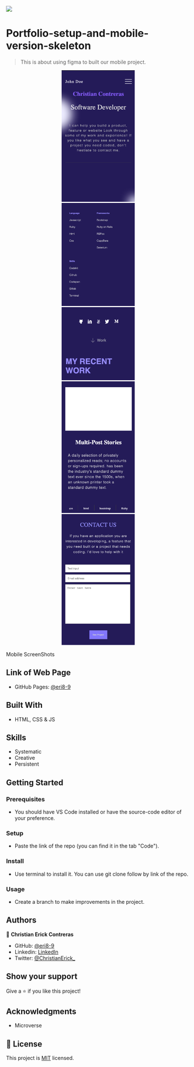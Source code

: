 
![](https://img.shields.io/badge/Microverse-blueviolet)

# Portfolio-setup-and-mobile-version-skeleton

> This is about using figma to built our mobile project.

<div align="center"><img src="./SS/app-screenshot.png" width="200"/></div>
<div align="center"><img src="./SS/about-screenshot.png" width="200"/></div>
<div align="center"><img src="./SS/icons-screenshot.png" width="200"/></div>
<div align="center"><img src="./SS/work-section.png" width="200"/></div>
<div align="center"><img src="./SS/formscreenshot.png" width="200"/></div>

Mobile ScreenShots

## Link of Web Page

- GitHub Pages: [@eri8-9](https://eri8-9.github.io/Portfolio-setup-and-mobile-version-skeleton/
)

## Built With

- HTML, CSS & JS

## Skills

  - Systematic
  - Creative
  - Persistent

## Getting Started

### Prerequisites
  - You should have VS Code installed or have the source-code editor of your preference.
### Setup
  - Paste the link of the repo (you can find it in the tab "Code").
### Install
  - Use terminal to install it. You can use git clone follow by link of the repo.
### Usage
  - Create a branch to make improvements in the project.

## Authors

👤 **Christian Erick Contreras**

- GitHub: [@eri8-9](https://github.com/eri8-9)
- Linkedin: [LinkedIn](https:linkedin.com/in/christian-erick-contreras-9945b820b)
- Twitter: [@ChristianErick_](https://twitter.com/ChristianErick_)

## Show your support

Give a ⭐️ if you like this project!

## Acknowledgments

- Microverse

## 📝 License

This project is [MIT](./MIT.md) licensed.